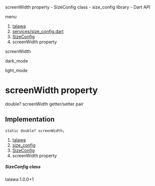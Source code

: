 




screenWidth property - SizeConfig class - size\_config library - Dart API







menu

1. [talawa](../../index.html)
2. [services/size\_config.dart](../../services_size_config/services_size_config-library.html)
3. [SizeConfig](../../services_size_config/SizeConfig-class.html)
4. screenWidth property

screenWidth


dark\_mode

light\_mode




# screenWidth property


double?
screenWidth
getter/setter pair

## Implementation

```
static double? screenWidth;
```

 


1. [talawa](../../index.html)
2. [size\_config](../../services_size_config/services_size_config-library.html)
3. [SizeConfig](../../services_size_config/SizeConfig-class.html)
4. screenWidth property

##### SizeConfig class





talawa
1.0.0+1







